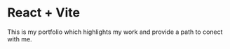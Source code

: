 # React + Vite

This is my portfolio which highlights my work and provide a path to conect with me.
